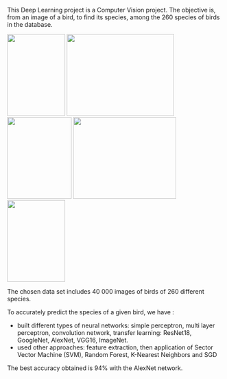 This Deep Learning project is a Computer Vision project. The objective is, from an image of a bird, to find its species, among the 260 species of birds in the database.

<a href="url"><img src="https://user-images.githubusercontent.com/58697945/147608286-c7b86521-dd6d-4018-b6a6-d676fed06274.png" height="190" width="135" ></a>
<a href="url"><img src="https://user-images.githubusercontent.com/58697945/147608696-8a7ae969-11e6-46e9-aa39-303068049166.png"  height="190" width="250" ></a>
<a href="url"><img src="https://user-images.githubusercontent.com/58697945/147608640-0a3e0c8d-fed5-4984-b858-5b7580413753.png" height="190" width="150" ></a>
<a href="url"><img src="https://user-images.githubusercontent.com/58697945/147608801-15fca5f3-5323-4b0c-88f6-670dd4a14104.png"  height="190" width="240" ></a>
<a href="url"><img src="https://user-images.githubusercontent.com/58697945/147608884-5b95ba9f-25a9-4c8e-8051-05d63eb01b58.png"  height="190" width="135" ></a>


The chosen data set includes 40 000 images of birds of 260 different species. 

To accurately predict the species of a given bird, we have :
- built different types of neural networks: simple perceptron, multi layer perceptron, convolution network, transfer learning: ResNet18, GoogleNet, AlexNet, VGG16, ImageNet. 
- used other approaches: feature extraction, then application of Sector Vector Machine (SVM), Random Forest, K-Nearest Neighbors and SGD

The best accuracy obtained is 94% with the AlexNet network.
